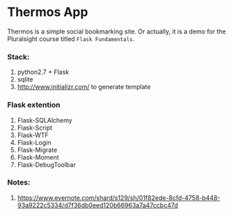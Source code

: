 # Thermos App

Thermos is a simple social bookmarking site. Or actually, it is a demo for the Pluralsight course titled `Flask Fundamentals`.

### Stack:
1. python2.7 + Flask
2. sqlite
3. http://www.initializr.com/ to generate template

### Flask extention
1. Flask-SQLAlchemy
2. Flask-Script
3. Flask-WTF
4. Flask-Login
5. Flask-Migrate
6. Flask-Moment
7. Flask-DebugToolbar

### Notes:
1. https://www.evernote.com/shard/s129/sh/01f82ede-8cfd-4758-b448-93a9222c5334/d7f36db0eed120b66963a7a47ccbc47d

